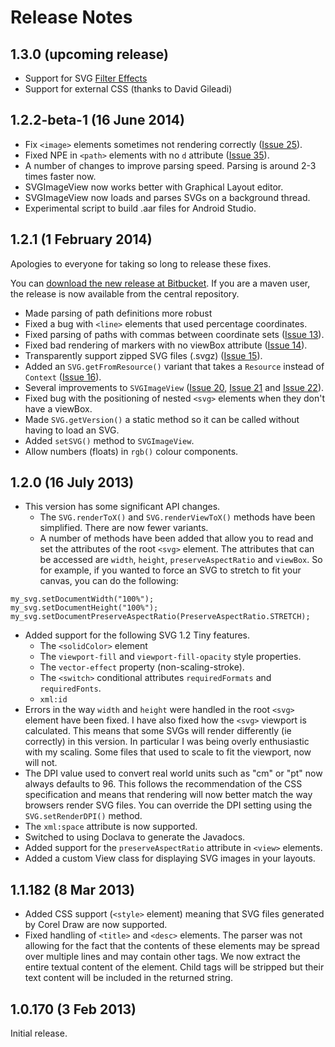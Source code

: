 # Release Notes #

## 1.3.0 (upcoming release) ##

  * Support for SVG [Filter Effects](http://www.w3.org/TR/SVG/filters.html)
  * Support for external CSS (thanks to David Gileadi)

## 1.2.2-beta-1 (16 June 2014) ##

  * Fix `<image>` elements sometimes not rendering correctly ([Issue 25](https://code.google.com/p/androidsvg/issues/detail?id=25)).
  * Fixed NPE in `<path>` elements with no `d` attribute ([Issue 35](https://code.google.com/p/androidsvg/issues/detail?id=35)).
  * A number of changes to improve parsing speed. Parsing is around 2-3 times faster now.
  * SVGImageView now works better with Graphical Layout editor.
  * SVGImageView now loads and parses SVGs on a background thread.
  * Experimental script to build .aar files for Android Studio.

## 1.2.1 (1 February 2014) ##

Apologies to everyone for taking so long to release these fixes.

You can [download the new release at Bitbucket](https://bitbucket.org/paullebeau/androidsvg/downloads).  If you are a maven user, the release is now available from the central repository.

  * Made parsing of path definitions more robust
  * Fixed a bug with `<line>` elements that used percentage coordinates.
  * Fixed parsing of paths with commas between coordinate sets ([Issue 13](https://code.google.com/p/androidsvg/issues/detail?id=13)).
  * Fixed bad rendering of markers with no viewBox attribute ([Issue 14](https://code.google.com/p/androidsvg/issues/detail?id=14)).
  * Transparently support zipped SVG files (.svgz) ([Issue 15](https://code.google.com/p/androidsvg/issues/detail?id=15)).
  * Added an `SVG.getFromResource()` variant that takes a `Resource` instead of `Context` ([Issue 16](https://code.google.com/p/androidsvg/issues/detail?id=16)).
  * Several improvements to `SVGImageView` ([Issue 20](https://code.google.com/p/androidsvg/issues/detail?id=20), [Issue 21](https://code.google.com/p/androidsvg/issues/detail?id=21) and [Issue 22](https://code.google.com/p/androidsvg/issues/detail?id=22)).
  * Fixed bug with the positioning of nested `<svg>` elements when they don't have a viewBox.
  * Made `SVG.getVersion()` a static method so it can be called without having to load an SVG.
  * Added `setSVG()` method to `SVGImageView`.
  * Allow numbers (floats) in `rgb()` colour components.

## 1.2.0 (16 July 2013) ##

  * This version has some significant API changes.
    * The `SVG.renderToX()` and `SVG.renderViewToX()` methods have been simplified.  There are now fewer variants.
    * A number of methods have been added that allow you to read and set the attributes of the root `<svg>` element.  The attributes that can be accessed are `width`, `height`, `preserveAspectRatio` and `viewBox`.  So for example, if you wanted to force an SVG to stretch to fit your canvas, you can do the following:
```
my_svg.setDocumentWidth("100%");
my_svg.setDocumentHeight("100%");
my_svg.setDocumentPreserveAspectRatio(PreserveAspectRatio.STRETCH);
```
  * Added support for the following SVG 1.2 Tiny features.
    * The `<solidColor>` element
    * The `viewport-fill` and `viewport-fill-opacity` style properties.
    * The `vector-effect` property (non-scaling-stroke).
    * The `<switch>` conditional attributes `requiredFormats` and `requiredFonts`.
    * `xml:id`
  * Errors in the way `width` and `height` were handled in the root `<svg>` element have been fixed.  I have also fixed how the `<svg>` viewport is calculated.  This means that some SVGs will render differently (ie correctly) in this version.  In particular I was being overly enthusiastic with my scaling.  Some files that used to scale to fit the viewport, now will not.
  * The DPI value used to convert real world units such as "cm" or "pt" now always defaults to 96. This follows the recommendation of the CSS specification and means that rendering will now better match the way browsers render SVG files.  You can override the DPI setting using the `SVG.setRenderDPI()` method.
  * The `xml:space` attribute is now supported.
  * Switched to using Doclava to generate the Javadocs.
  * Added support for the `preserveAspectRatio` attribute in `<view>` elements.
  * Added a custom View class for displaying SVG images in your layouts.

## 1.1.182 (8 Mar 2013) ##

  * Added CSS support (`<style>` element) meaning that SVG files generated by Corel Draw are now supported.
  * Fixed handling of `<title>` and `<desc>` elements. The parser was not allowing for the fact that the contents of these elements may be spread over multiple lines and may contain other tags. We now extract the entire textual content of the element. Child tags will be stripped but their text content will be included in the returned string.

## 1.0.170 (3 Feb 2013) ##

Initial release.